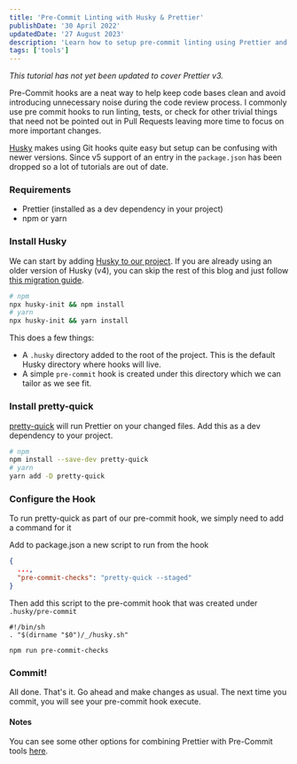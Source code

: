 ```yaml
---
title: 'Pre-Commit Linting with Husky & Prettier'
publishDate: '30 April 2022'
updatedDate: '27 August 2023'
description: 'Learn how to setup pre-commit linting using Prettier and newer versions of Husky'
tags: ['tools']
---
```


_This tutorial has not yet been updated to cover Prettier v3._

Pre-Commit hooks are a neat way to help keep code bases clean and avoid introducing unnecessary noise during the code review process. I commonly use pre commit hooks to run linting, tests, or check for other trivial things that need not be pointed out in Pull Requests leaving more time to focus on more important changes.

[Husky](https://github.com/typicode/husky) makes using Git hooks quite easy but setup can be confusing with newer versions. Since v5 support of an entry in the `package.json` has been dropped so a lot of tutorials are out of date.

### Requirements

- Prettier (installed as a dev dependency in your project)
- npm or yarn

### Install Husky

We can start by adding [Husky to our project](https://typicode.github.io/husky/#/?id=install). If you are already using an older version of Husky (v4), you can skip the rest of this blog and just follow [this migration guide](https://typicode.github.io/husky/#/?id=migrate-from-v4-to-v6).

```bash
# npm
npx husky-init && npm install
# yarn
npx husky-init && yarn install
```

This does a few things:

- A `.husky` directory added to the root of the project. This is the default Husky directory where hooks will live.
- A simple `pre-commit` hook is created under this directory which we can tailor as we see fit.

### Install pretty-quick

[pretty-quick](https://github.com/azz/pretty-quick#readme) will run Prettier on your changed files. Add this as a dev dependency to your project.

```bash
# npm
npm install --save-dev pretty-quick
# yarn
yarn add -D pretty-quick
```

### Configure the Hook

To run pretty-quick as part of our pre-commit hook, we simply need to add a command for it

Add to package.json a new script to run from the hook

```json
{
  ...,
  "pre-commit-checks": "pretty-quick --staged"
}
```

Then add this script to the pre-commit hook that was created under `.husky/pre-commit`

```
#!/bin/sh
. "$(dirname "$0")/_/husky.sh"

npm run pre-commit-checks
```

### Commit!

All done. That's it. Go ahead and make changes as usual. The next time you commit, you will see your pre-commit hook execute.

#### Notes

You can see some other options for combining Prettier with Pre-Commit tools [here](https://prettier.io/docs/en/precommit.html).